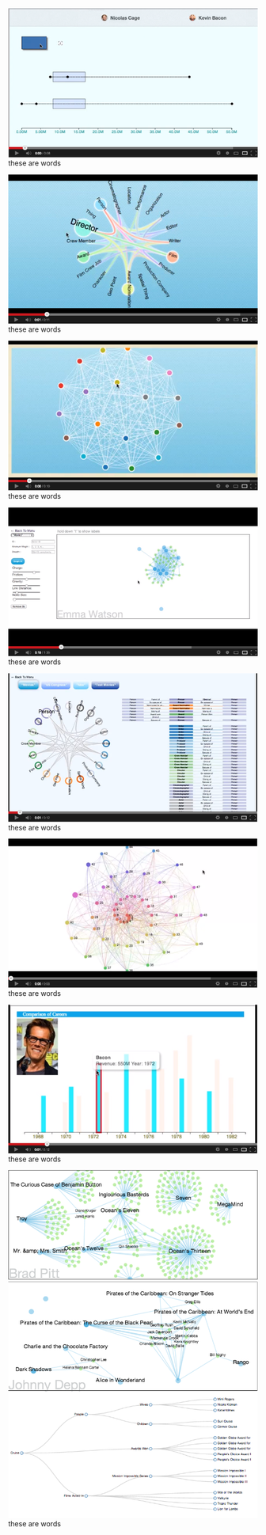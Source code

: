 <!-- Box Plot -->
[![ScreenShot](boxPlotVid.png)](http://youtu.be/i3ciZqJSLMI)
these are words
<!-- Colorful Ontology -->
[![ScreenShot](colorOntVid.png)](http://youtu.be/M3TkpepPLNk)
these are words

<!-- Force Directed Sample -->
[![ScreenShot](forceVid.png)](http://youtu.be/3Z22BCVnXjM)
these are words

<!-- Graph Connections -->
[![ScreenShot](graphVid.png)](http://youtu.be/YEdGC-Diicw)
these are words

<!-- Ontology Overview -->
[![ScreenShot](ontologyVid.png)](http://youtu.be/FqiKLn8kGTU)
these are words

<!-- Sigma Graph -->
[![ScreenShot](sigmaVid.png)](http://youtu.be/8Gw_M5DwrAA)
these are words

<!-- Time Series -->
[![ScreenShot](timeVid.png)](http://youtu.be/YUBmOYbqp3w)
these are words

![ScreenShot](brad.png)
![ScreenShot](depp.png)
![ScreenShot](cluster.png)
these are words

